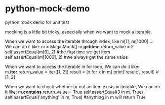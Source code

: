 # python-mock-demo
python mock demo for unit test


mocking is a little bit tricky, especially when we want to mock a iterable.

When we want to access the iterable through index, like m[1], m[1000] ...
We can do it like:
    m = MagicMock()
    m.__getitem__.return_value = 2
    self.assertEqual(m[0], 2)     #the first time we get item
    self.assertEqual(m[1000], 2)  #we always get the same value

When we want to access the iterable in for loop,
We can do it like:
    m.__iter__.return_value = iter([1, 2])
    result = [x for x in m]
    print('result:', result)  #[1, 2]

When we want to check whether or not an item exists in iterable,
We can do it like:
    m.__contains__.return_value = True
    self.assertEqual(3 in m, True)
    self.assertEqual('anything' in m, True)  #anything in m will return True

